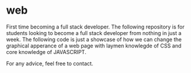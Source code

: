 # web
First time becoming a full stack developer. 
The following repository is for students looking to become a full stack developer from nothing in just a week. 
The following code is just a showcase of how we can change the graphical apperance of a web page with laymen knowlegde of CSS 
and core knowledge of JAVASCRIPT. 

For any advice, feel free to contact. 
